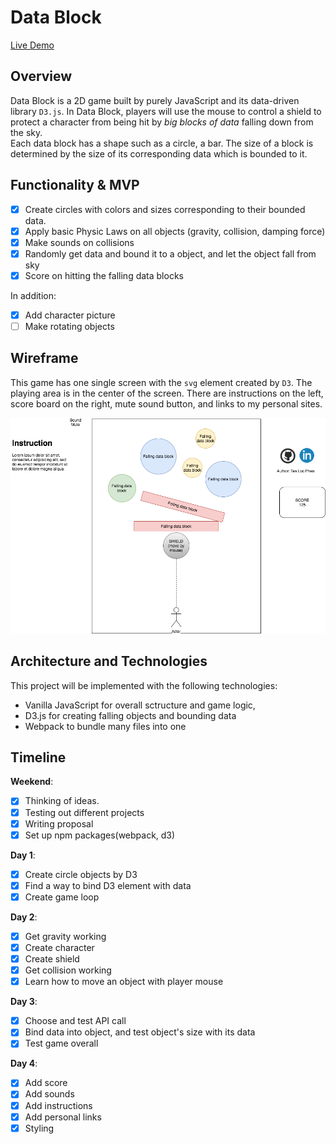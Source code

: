 # Data Block

[Live Demo](https://locphan2207.github.io/Data-block/)

## Overview
Data Block is a 2D game built by purely JavaScript and its data-driven library `D3.js`. In Data Block, players will use the mouse to control a shield to protect a character from being hit by _big blocks of data_ falling down from the sky.   
Each data block has a shape such as a circle, a bar. The size of a block is determined by the size of its corresponding data which is bounded to it.

## Functionality & MVP
- [x] Create circles with colors and sizes corresponding to their bounded data.
- [x] Apply basic Physic Laws on all objects (gravity, collision, damping force)
- [x] Make sounds on collisions
- [x] Randomly get data and bound it to a object, and let the object fall from sky
- [x] Score on hitting the falling data blocks   

In addition:
- [X] Add character picture
- [ ] Make rotating objects

## Wireframe
This game has one single screen with the `svg` element created by `D3`. The playing area is in the center of the screen. There are instructions on the left, score board on the right, mute sound button, and links to my personal sites.   

![wireframe](others/wireframe.png)

## Architecture and Technologies
This project will be implemented with the following technologies:
* Vanilla JavaScript for overall sctructure and game logic,
* D3.js for creating falling objects and bounding data
* Webpack to bundle many files into one

## Timeline
**Weekend**:
- [x] Thinking of ideas.
- [x] Testing out different projects
- [x] Writing proposal
- [x] Set up npm packages(webpack, d3)   

**Day 1**:
- [x] Create circle objects by D3
- [x] Find a way to bind D3 element with data
- [x] Create game loop

**Day 2**:
- [x] Get gravity working   
- [x] Create character
- [x] Create shield
- [x] Get collision working
- [x] Learn how to move an object with player mouse

**Day 3**:   
- [x] Choose and test API call
- [x] Bind data into object, and test object's size with its data
- [x] Test game overall

**Day 4**:
- [x] Add score
- [x] Add sounds
- [x] Add instructions
- [x] Add personal links
- [x] Styling
